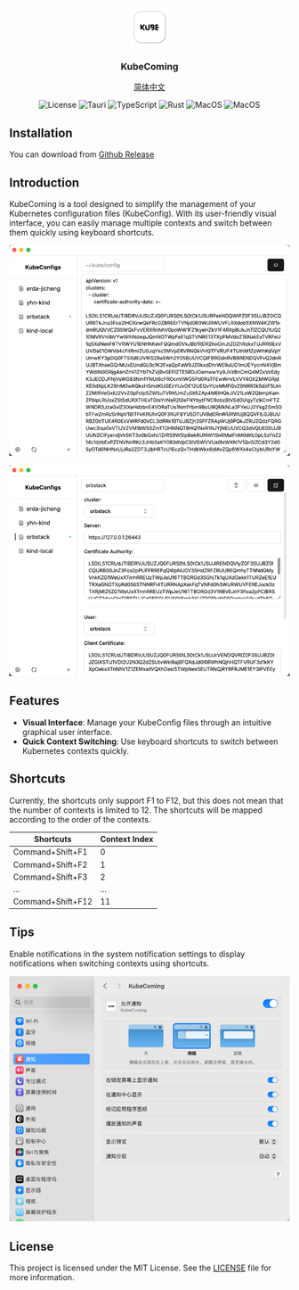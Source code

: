 <div align="center">

<img src="src-tauri/icons/icon_512x512@2x.png" width="70" />

### KubeComing

[简体中文](docs/README_CN.md)

![License](https://img.shields.io/badge/License--MIT-black?logo=DISCLAIMER)
![Tauri](https://img.shields.io/badge/Tauri-black?logo=tauri&logoColor=white)
![TypeScript](https://img.shields.io/badge/-TypeScript-black?logo=typescript&logoColor=white)
![Rust](https://img.shields.io/badge/-Rust-black?logo=rust&logoColor=white)
![MacOS](https://img.shields.io/badge/-macOS-black?&logo=apple&logoColor=white)
![MacOS](https://img.shields.io/badge/-Kubernetes-black?&logo=kubernetes&logoColor=white)

</div>

## Installation

You can download from [Github Release](https://github.com/CeerDecy/KubeComing/releases)

## Introduction

KubeComing is a tool designed to simplify the management of your Kubernetes configuration files (KubeConfig). With its
user-friendly visual interface, you can easily manage multiple contexts and switch between them quickly using keyboard
shortcuts.

![img.png](docs/image/KubeEditorPage.png)

![img.png](docs/image/ContextDetailsPage.png)

## Features

- **Visual Interface**: Manage your KubeConfig files through an intuitive graphical user interface.
- **Quick Context Switching**: Use keyboard shortcuts to switch between Kubernetes contexts quickly.

## Shortcuts

Currently, the shortcuts only support F1 to F12, but this does not mean that the number of contexts is limited to 12. The shortcuts will be mapped according to the order of the contexts.

| Shortcuts         | Context Index |
|-------------------|---------------|
| Command+Shift+F1  | 0             |
| Command+Shift+F2  | 1             |
| Command+Shift+F3  | 2             |
| ...               | ...           |
| Command+Shift+F12 | 11            |

## Tips

Enable notifications in the system notification settings to display notifications when switching contexts using shortcuts.

![img.png](docs/image/OsSetting.png)

## License

This project is licensed under the MIT License. See the [LICENSE](LICENSE) file for more information.